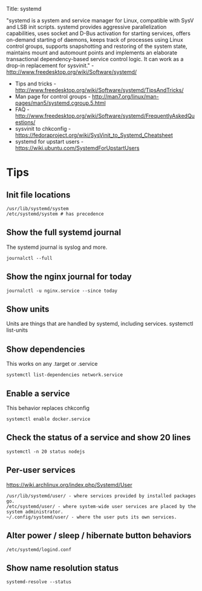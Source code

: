 Title: systemd

"systemd is a system and service manager for Linux, compatible with SysV and LSB init scripts. systemd provides aggressive parallelization capabilities, uses socket and D-Bus activation for starting services, offers on-demand starting of daemons, keeps track of processes using Linux control groups, supports snapshotting and restoring of the system state, maintains mount and automount points and implements an elaborate transactional dependency-based service control logic. It can work as a drop-in replacement for sysvinit." - <http://www.freedesktop.org/wiki/Software/systemd/>

- Tips and tricks - <http://www.freedesktop.org/wiki/Software/systemd/TipsAndTricks/>
- Man page for control groups - <http://man7.org/linux/man-pages/man5/systemd.cgroup.5.html>
- FAQ - <http://www.freedesktop.org/wiki/Software/systemd/FrequentlyAskedQuestions/>
- sysvinit to chkconfig - <https://fedoraproject.org/wiki/SysVinit_to_Systemd_Cheatsheet>
- systemd for upstart users - <https://wiki.ubuntu.com/SystemdForUpstartUsers>

# Tips

## Init file locations

```
/usr/lib/systemd/system
/etc/systemd/system # has precedence
```

## Show the full systemd journal

The systemd journal is syslog and more.

```
journalctl --full
```

## Show the nginx journal for today

```
journalctl -u nginx.service --since today
```

## Show units

Units are things that are handled by systemd, including services.     systemctl list-units

## Show dependencies

This works on any .target or .service

```
systemctl list-dependencies network.service
```

## Enable a service

This behavior replaces chkconfig

```
systemctl enable docker.service
```

## Check the status of a service and show 20 lines

```
systemctl -n 20 status nodejs
```

## Per-user services

<https://wiki.archlinux.org/index.php/Systemd/User>

```
/usr/lib/systemd/user/ - where services provided by installed packages go.
/etc/systemd/user/ - where system-wide user services are placed by the system administrator.
~/.config/systemd/user/ - where the user puts its own services.
```

## Alter power / sleep / hibernate button behaviors

```
/etc/systemd/logind.conf
```

## Show name resolution status

```
systemd-resolve --status
```
